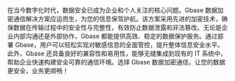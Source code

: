在当今数字化时代，数据安全已成为企业和个人关注的核心问题。Gbase 数据加密通信解决方案应运而生，为您的信息保驾护航。该方案采用先进的加密技术，确保数据在传输过程中的安全性与完整性，有效防止数据泄露和非法篡改。无论是企业内部沟通还是外部协作，Gbase 都能提供高效、稳定的数据保护服务。通过部署 Gbase，用户可以轻松实现对敏感信息的全面管控，提升整体信息安全水平。此外，Gbase 还具备良好的兼容性和易用性，能够无缝集成到现有的 IT 系统中，帮助企业快速构建安全可靠的通信环境。选择 Gbase 数据加密通信，让您的数据更安全，业务更顺畅！